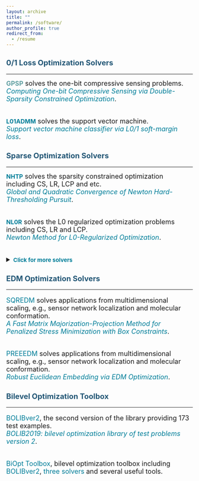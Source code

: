 ```yaml
---
layout: archive
title: ""  
permalink: /software/
author_profile: true
redirect_from:
  - /resume
---
```

 
<style>
a:link {
  text-decoration: none;
}

a:visited {
  text-decoration: none;
}

a:hover {
  text-decoration: underline;
}

a:active {
  text-decoration: underline;
}
</style>


## <span style="color:#225675"><b style="font-size:20px">0/1 Loss Optimization Solvers</b></span>
---

  <font size=4> 
  <a style="font-size: 17px; font-weight: bold; color:#5F9EA0" href="https://github.com/ShenglongZhou/GPSP" target="_blank">GPSP</a> solves the one-bit compressive sensing problems. <br>
  <a style="color:#007D98" href="https://www.researchgate.net/publication/348371863" target="_blank"><i>Computing One-bit Compressive Sensing via Double-Sparsity Constrained Optimization</i></a>. <br> <br>
  
  <a style="font-size: 16px; font-weight: bold; color:#007D98" href="https://github.com/Huajun-Wang/L01ADMM" target="_blank">L01ADMM</a> solves the support vector machine. <br>
  <a style="color:#007D98" href="https://arxiv.org/abs/1912.07418" target="_blank"><i>Support vector machine classifier via  L0/1 soft-margin loss</i></a>. 
      
  </font>

## <span style="color:#225675"><b style="font-size:20px">Sparse  Optimization Solvers</b></span>
---

  <font size=4> 
  <a style="font-size: 16px; font-weight: bold; color:#007D98" href="https://github.com/ShenglongZhou/NHTPver2" target="_blank">NHTP</a> solves the sparsity constrained optimization including CS, LR, LCP and etc.   <br> 
  <a style="color:#007D98" href="https://arxiv.org/abs/1901.02763" target="_blank"><i>Global and Quadratic Convergence of Newton Hard-Thresholding Pursuit</i></a>. <br> <br>
    
  <a style="font-size: 16px; font-weight: bold; color:#007D98" href="https://github.com/ShenglongZhou/NL0R" target="_blank">NL0R</a> solves the L0 regularized optimization problems including CS, LR and LCP.   <br> 
  <a style="color:#007D98" href="https://arxiv.org/abs/2004.05132" target="_blank"><i>Newton Method for L0-Regularized Optimization</i></a>.<br>  <br> 
  
  <details>
  <summary><span style="color:#007D98"><b style="font-size:15px">Click for more solvers</b></span></summary>
  <br> 

  <a style="color:#007D98" href="https://github.com/ShenglongZhou/IIHT" target="_blank">IIHT</a> solves the sparsity constrained optimization including CS, LR, LCP and etc.   <br>
  <a style="color:#007D98" href="http://www.ybook.co.jp/online2/oppjo/vol13/p325.html" target="_blank"><i>A Convergent Iterative Hard Thresholding for Sparsity and Nonnegativity Constrained Optimization</i></a>. <br><br>
 
  <a style="color:#007D98" href="https://github.com/ShenglongZhou/MIRL1" target="_blank">MIRL1</a> solves the reweighted L1 minimization.    <br>
  <a style="color:#007D98" href="https://doi.org/10.1093/imaiai/iaw002" target="_blank"><i>A Null-space-based Weighted L1 Minimisation Approach to Compressed Sensing</i></a>.<br><br>
 
  <a style="color:#007D98" href="https://github.com/ShenglongZhou/HTPCP" target="_blank">HTPCP</a> solves the sparse linear/nonlinear complementarity problems.   <br>
  <a style="color:#007D98" href="https://link.springer.com/article/10.1007/s11590-014-0834-7" target="_blank"><i>A Half Thresholding Projection Algorithmfor Sparse Solutions of LCPs</i></a>. <br><br>
 
  <a style="color:#007D98" href="https://github.com/ShenglongZhou/NSSVM" target="_blank">NSSVM</a> solves the sparse support vector machine.  Source codes for <br>
  <a style="color:#007D98" href="https://arxiv.org/abs/2005.13771" target="_blank"><i>Sparse SVM for Sufficient Data Reduction</i></a>. <br><br>
 
  <a style="color:#007D98" href="https://github.com/ShenglongZhou/ADMM" target="_blank">ADMM</a> solves the sparse and low-rank covariance matrix recovery problem.   <br>
  <a style="color:#007D98" href="https://link.springer.com/article/10.1007/s40305-014-0058-7" target="_blank"><i>Sparse and Low-Rank Covariance Matrix Estimation</i></a>. <br><br>
 

  <b> Two general forms of sparse optimization: </b> 
  
   \begin{eqnarray*}
   \begin{array}{lll}
   \text{Sparsity constrained optimization:}~&~\min_{x}&~f(x), ~ {\rm s.t.}, ~ \Vert x \Vert_0\leq s \\
   \text{L0 regularized optimization:} &~\min_{x}&~f(x) +\lambda \Vert x \Vert_0,
   \end{array}
   \end{eqnarray*}
   where $f: \mathbb{R}^{ n}\rightarrow  \mathbb{R}$, $s\ll n, \lambda>0$ and $\Vert x \Vert_0$ is the so-called $\ell_0$ norm that counts the number of nonzero elements of $x$.  <br><br>
 
 
  <!---### <b> Applications of sparse optimization </b>  <br><br>
  * Compressed sensing (<span style="color:orange"><b>CS</b></span>):
  \begin{eqnarray}
  f(x) = (1/2) \Vert Ax-b \Vert^2
  \end{eqnarray}
  where $A\in\mathbb{R}^{m\times n}, b\in \mathbb{R}^{m}$. <br><br> 
  * Sparse logistic regression (<span style="color:orange"><b>SLR</b></span>):
  \begin{eqnarray}
  f(x) =  \frac{1}{m}\sum_{i=1}^{m}\left\lbrace \ln(1+ e^{\langle a_i, x\rangle})-b_i\langle a_i, x\rangle\right \rbrace+\mu\Vert x\Vert_2^2  
  \end{eqnarray}
  where $a_i\in\mathbb{R}^{n}, b_i\in \lbrace 0,1\rbrace, i=1,2,\cdots,m$ and $\mu\geq0$.<br><br>
  * Sparse linear complementarity problem (<span style="color:orange"><b>SLCP</b></span>):
  \begin{eqnarray}
  f(x) = \frac{1}{r}\sum_{i=1}^{m}\left\lbrace   (x_i)^r_{+}(M_ix+q_i)^r_{+}  +   (-x_i)^r_{+}   +  (-M_ix-q_i)^r_+ \right \rbrace 
  \end{eqnarray}
  where $M\in\mathbb{R}^{n\times n}, q\in \mathbb{R}^{n}, r\geq 2$, $M_i$ is the $i$th row of $M$ and $t_+:=\max \lbrace t,0\rbrace$. 
  Note that  
  \begin{eqnarray}
   f(x)=0~~ \Longleftrightarrow~~ x \geq 0,~ Mx+q\geq 0,~ \langle x , Mx+q \rangle=0 \nonumber
  \end{eqnarray}
  <br>
  --->

   Applications solved by the aforementioned solvers are summarized in following table:<br>

   <table border="2" width="0.5">
      <tr>
        <td style="width:8%" align="center"> </td>
        <td style="width:5%" align="center"><a style="color:#007D98"  href="https://github.com/ShenglongZhou/NHTPver2" target="_blank">NHTP</a></td>
        <td style="width:5%" align="center"><a style="color:#007D98"  href="https://github.com/ShenglongZhou/NL0R" target="_blank">NL0R</a></td>
        <td style="width:5%" align="center"><a style="color:#007D98"  href="https://github.com/ShenglongZhou/IIHT" target="_blank">IIHT</a></td>
        <td style="width:5%" align="center"><a style="color:#007D98" href="https://github.com/ShenglongZhou/MIRL1" target="_blank">MIRL1</a></td>
        <td style="width:5%" align="center"><a style="color:#007D98"  href="https://github.com/ShenglongZhou/HTPCP" target="_blank">HTPCP</a></td>
      </tr>
       <tr>
          <td style="width:8%" align="left"><b>Compressed sensing (<span style="color:#007D98">CS</span>)</b></td>
          <td style="width:5%" align="center">$\surd$</td>
          <td style="width:5%" align="center">$\surd$</td>
          <td style="width:5%" align="center">$\surd$</td>
          <td style="width:5%" align="center">$\surd$</td>
          <td style="width:5%" align="center"> </td> 
      </tr>
        <tr>
          <td style="width:8%" align="left"><b>Logistic regression (<span style="color:#007D98">LR</span>)</b></td>
          <td style="width:5%" align="center">$\surd$</td>
          <td style="width:5%" align="center">$\surd$</td>
          <td style="width:5%" align="center">$\surd$</td>
          <td style="width:5%" align="center"> </td> 
          <td style="width:5%" align="center"> </td> 
      </tr>
        <tr>
          <td style="width:8%" align="left"><b>Linear complementarity problem (<span style="color:#007D98">LCP</span>)</b></td>
          <td style="width:5%" align="center">$\surd$</td>
          <td style="width:5%" align="center">$\surd$</td>
          <td style="width:5%" align="center">$\surd$</td>
          <td style="width:5%" align="center"> </td>
          <td style="width:5%" align="center">$\surd$</td> 
      </tr>
      </table>
  </details> 
  </font>


## <span style="color:#225675"><b style="font-size:20px">EDM Optimization Solvers</b></span>
---
  
  <font size=4> 

  <a style="color:#007D98" href="https://github.com/ShenglongZhou/SQREDM" target="_blank">SQREDM</a> solves applications from multidimensional scaling,
  e.g.,  sensor network localization and molecular conformation.    <br>
  <a style="color:#007D98" href="https://ieeexplore.ieee.org/document/8399531" target="_blank"><i>A Fast Matrix Majorization-Projection Method for Penalized Stress Minimization with Box Constraints</i></a>.<br><br>
 
  <a style="color:#007D98" href="https://github.com/ShenglongZhou/PREEEDM" target="_blank">PREEEDM</a> solves applications from multidimensional scaling,
  e.g.,  sensor network localization and molecular conformation.    <br>
  <a style="color:#007D98" href="https://doi.org/10.1007/s12532-019-00168-0" target="_blank"><i>Robust Euclidean Embedding via EDM Optimization</i></a>. 
  </font>



## <span style="color:#225675"><b style="font-size:20px">Bilevel Optimization Toolbox </b></span>
---

  <font size=4>
 
  <a style="color:#007D98" href="https://biopt.github.io/bolib/" target="_blank">BOLIBver2</a>, the second version of  the library providing 173 test examples. <br>
  <a style="color:#007D98" href="https://www.researchgate.net/publication/338375731" target="_blank"><i>BOLIB2019: bilevel optimization library of test problems version 2</i></a>.<br><br>
 
  <a style="color:#007D98" href="https://biopt.github.io/" target="_blank">BiOpt Toolbox</a>,  bilevel optimization toolbox including <a style="color:#007D98" href="https://biopt.github.io/bolib/" target="_blank">BOLIBver2</a>, 
  <a style="color:#007D98" href="https://biopt.github.io/solvers/" target="_blank">three solvers</a> and several useful tools. 
  
  </font>
